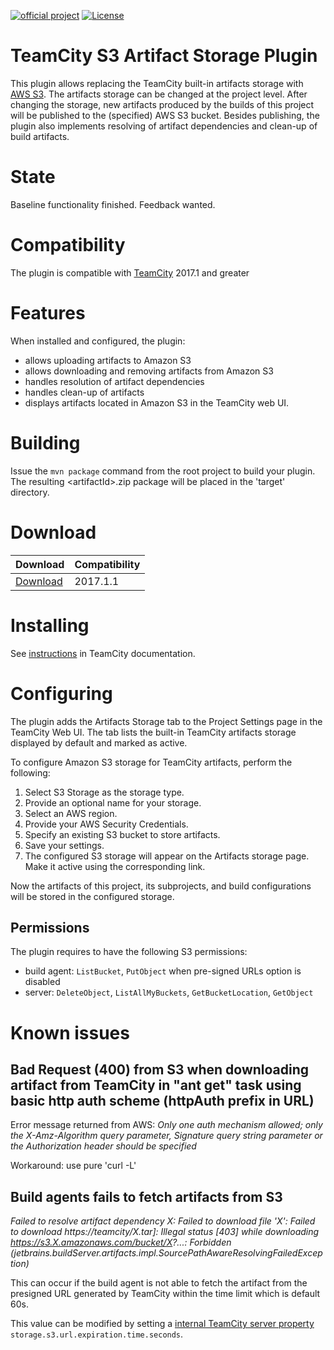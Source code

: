 [![official project](http://jb.gg/badges/official.svg)](https://confluence.jetbrains.com/display/ALL/JetBrains+on+GitHub) [![License](https://img.shields.io/badge/License-Apache%202.0-blue.svg)](https://opensource.org/licenses/Apache-2.0) <a href="https://teamcity.jetbrains.com/viewType.html?buildTypeId=TeamCityPluginsByJetBrains_AwsS3ArtifactStorage_TeamCityTrunk&tab=buildTypeHistoryList&guest=1"><img src="https://teamcity.jetbrains.com/app/rest/builds/buildType:(id:TeamCityPluginsByJetBrains_AwsS3ArtifactStorage_TeamCityTrunk)/statusIcon.svg" alt=""/></a>

# TeamCity S3 Artifact Storage Plugin

This plugin allows replacing the TeamCity built-in artifacts storage with [AWS S3](https://aws.amazon.com/s3/). The artifacts storage can be changed at the project level. After changing the storage, new artifacts produced by the builds of this project will be published to the (specified) AWS S3 bucket. Besides publishing, the plugin also implements resolving of artifact dependencies and clean-up of build artifacts.

# State

Baseline functionality finished. Feedback wanted.

# Compatibility

The plugin is compatible with [TeamCity](https://www.jetbrains.com/teamcity/download/) 2017.1 and greater

# Features

When installed and configured, the plugin:
* allows uploading artifacts to Amazon S3
* allows downloading and removing artifacts from Amazon S3
* handles resolution of artifact dependencies
* handles clean-up of artifacts 
* displays artifacts located in Amazon S3 in the TeamCity web UI.

# Building 

Issue the `mvn package` command from the root project to build your plugin. The resulting \<artifactId>.zip package will be placed in the 'target' directory. 

# Download

| Download | Compatibility |
|----------|---------------|
|[Download](https://plugins.jetbrains.com/plugin/9623-s3-artifact-storage)| 2017.1.1 |


# Installing

See [instructions](https://confluence.jetbrains.com/display/TCDL/Installing+Additional+Plugins) in TeamCity documentation.

# Configuring 

The plugin adds the Artifacts Storage tab to the Project Settings page in the TeamCity Web UI. 
The tab lists the built-in TeamCity artifacts storage displayed by default and marked as active.

To configure Amazon S3 storage for TeamCity artifacts, perform the following:
1. Select S3 Storage as the storage type.
2. Provide an optional name for your storage.
3. Select an AWS region.
4. Provide your AWS Security Credentials.
5. Specify an existing S3 bucket to store artifacts.
6. Save your settings.
7. The configured S3 storage will appear on the Artifacts storage page. Make it active using the corresponding link.

Now the artifacts of this project, its subprojects, and build configurations will be stored in the configured storage.

## Permissions

The plugin requires to have the following S3 permissions:

* build agent: `ListBucket`, `PutObject` when pre-signed URLs option is disabled
* server: `DeleteObject`, `ListAllMyBuckets`, `GetBucketLocation`, `GetObject`

# Known issues

## Bad Request (400) from S3 when downloading artifact from TeamCity in "ant get" task using basic http auth scheme (httpAuth prefix in URL)

Error message returned from AWS: 
*Only one auth mechanism allowed; only the X-Amz-Algorithm query parameter, Signature query string parameter or the Authorization header should be specified*

Workaround: use pure 'curl -L'

## Build agents fails to fetch artifacts from S3
*Failed to resolve artifact dependency X: Failed to download file 'X': Failed to download https://teamcity/X.tar]: Illegal status [403] while downloading https://s3.X.amazonaws.com/bucket/X?...: Forbidden (jetbrains.buildServer.artifacts.impl.SourcePathAwareResolvingFailedException)*

This can occur if the build agent is not able to fetch the artifact from the presigned URL generated by TeamCity within the time limit which is default 60s.

This value can be modified by setting a [internal TeamCity server property](https://confluence.jetbrains.com/display/TCDL/Configuring+TeamCity+Server+Startup+Properties) `storage.s3.url.expiration.time.seconds`.
